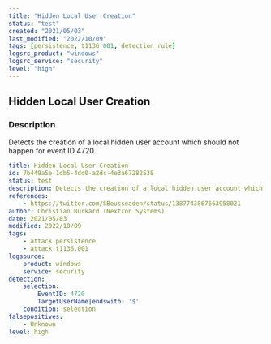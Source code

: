 ```yaml
---
title: "Hidden Local User Creation"
status: "test"
created: "2021/05/03"
last_modified: "2022/10/09"
tags: [persistence, t1136_001, detection_rule]
logsrc_product: "windows"
logsrc_service: "security"
level: "high"
---
```


## Hidden Local User Creation

### Description

Detects the creation of a local hidden user account which should not happen for event ID 4720.

```yml
title: Hidden Local User Creation
id: 7b449a5e-1db5-4dd0-a2dc-4e3a67282538
status: test
description: Detects the creation of a local hidden user account which should not happen for event ID 4720.
references:
    - https://twitter.com/SBousseaden/status/1387743867663958021
author: Christian Burkard (Nextron Systems)
date: 2021/05/03
modified: 2022/10/09
tags:
    - attack.persistence
    - attack.t1136.001
logsource:
    product: windows
    service: security
detection:
    selection:
        EventID: 4720
        TargetUserName|endswith: '$'
    condition: selection
falsepositives:
    - Unknown
level: high

```
